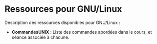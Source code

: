 # Ressources pour GNU/Linux

Description des ressources disponibles pour GNU/Linux :

+ **CommandesUNIX** : Liste des commandes abordées dans le cours, et séance associée à chacune.
